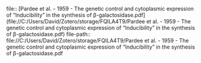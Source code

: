 file:: [Pardee et al. - 1959 - The genetic control and cytoplasmic expression of “Inducibility” in the synthesis of β-galactosidase.pdf](file://C:/Users/David/Zotero/storage/FQILA4T9/Pardee et al. - 1959 - The genetic control and cytoplasmic expression of “Inducibility” in the synthesis of β-galactosidase.pdf)
file-path:: file://C:/Users/David/Zotero/storage/FQILA4T9/Pardee et al. - 1959 - The genetic control and cytoplasmic expression of “Inducibility” in the synthesis of β-galactosidase.pdf
